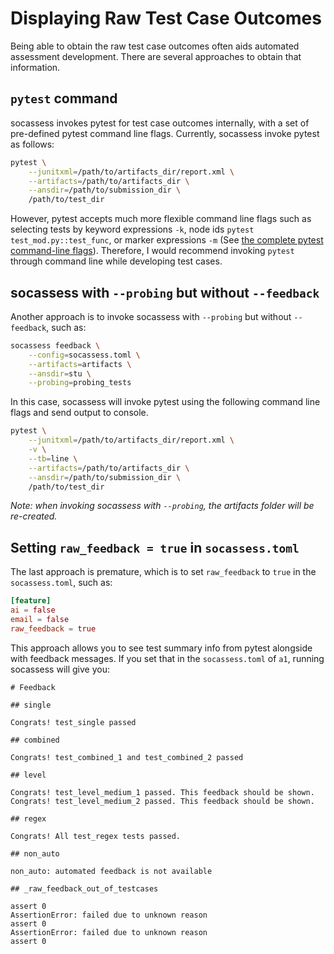 # Displaying Raw Test Case Outcomes

Being able to obtain the raw test case outcomes often aids automated assessment
development. There are several approaches to obtain that information.

## `pytest` command

socassess invokes pytest for test case outcomes internally, with a set of
pre-defined pytest command line flags. Currently, socassess invoke pytest as
follows:

```bash
pytest \
    --junitxml=/path/to/artifacts_dir/report.xml \
    --artifacts=/path/to/artifacts_dir \
    --ansdir=/path/to/submission_dir \
    /path/to/test_dir
```

However, pytest accepts much more flexible command line flags such as selecting
tests by keyword expressions `-k`, node ids `pytest test_mod.py::test_func`, or
marker expressions `-m` (See [the complete pytest command-line
flags](<https://docs.pytest.org/en/7.1.x/reference/reference.html#command-line-flags>)).
Therefore, I would recommend invoking `pytest` through command line while
developing test cases.

## socassess with `--probing` but without `--feedback`

Another approach is to invoke socassess with `--probing` but without
`--feedback`, such as:

```bash
socassess feedback \
    --config=socassess.toml \
    --artifacts=artifacts \
    --ansdir=stu \
    --probing=probing_tests
```

In this case, socassess will invoke pytest using the following
command line flags and send output to console.

```bash
pytest \
    --junitxml=/path/to/artifacts_dir/report.xml \
    -v \
    --tb=line \
    --artifacts=/path/to/artifacts_dir \
    --ansdir=/path/to/submission_dir \
    /path/to/test_dir
```

_Note: when invoking socassess with `--probing`, the artifacts folder will be
re-created._

## Setting `raw_feedback = true` in `socassess.toml`

The last approach is premature, which is to set `raw_feedback` to `true` in the
`socassess.toml`, such as:

```toml
[feature]
ai = false
email = false
raw_feedback = true
```

This approach allows you to see test summary info from pytest alongside with
feedback messages. If you set that in the `socassess.toml` of `a1`, running
socassess will give you:

```text
# Feedback

## single

Congrats! test_single passed

## combined

Congrats! test_combined_1 and test_combined_2 passed

## level

Congrats! test_level_medium_1 passed. This feedback should be shown.
Congrats! test_level_medium_2 passed. This feedback should be shown.

## regex

Congrats! All test_regex tests passed.

## non_auto

non_auto: automated feedback is not available

## _raw_feedback_out_of_testcases

assert 0
AssertionError: failed due to unknown reason
assert 0
AssertionError: failed due to unknown reason
assert 0
```
